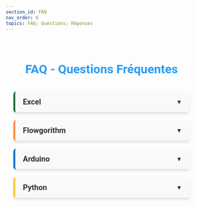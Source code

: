 ```yaml
---
section_id: FAQ
nav_order: 6
topics: FAQ; Questions; Réponses
---
```


<style>
/* Style général de la FAQ */
.faq-container {
  max-width: 900px;
  margin: 0 auto;
  padding: 20px;
  font-family: 'Roboto', sans-serif;
}

.faq-title {
  font-size: 32px;
  color: #2a9df4;
  text-align: center;
  margin-bottom: 40px;
}

/* Style des sections */
.faq-section {
  margin-bottom: 20px;
  border-left: 5px solid #2a9df4; /* Bande colorée */
  background: #fff;
  border-radius: 8px;
  box-shadow: 0 4px 6px rgba(0, 0, 0, 0.1);
  overflow: hidden;
  transition: all 0.3s ease;
}

.faq-section-title {
  font-size: 20px;
  font-weight: bold;
  padding: 15px 20px;
  color: #333;
  cursor: pointer;
  display: flex;
  justify-content: space-between;
  align-items: center;
  background-color: #f9f9f9;
  border-bottom: 1px solid #ddd;
  transition: background-color 0.3s ease;
}

.faq-section-title:hover {
  background-color: #f0f0f0;
}

.faq-section-title .arrow {
  font-size: 16px;
  transform: rotate(0deg);
  transition: transform 0.3s ease;
}

.faq-section.collapsed .faq-section-title .arrow {
  transform: rotate(-90deg);
}

/* Gestion des sections */
.faq-content {
  height: 0; /* Fermé par défaut */
  padding: 0 20px; /* Pas de padding initial */
  overflow: hidden; /* Cache le contenu quand fermé */
  background-color: #fff;
  transition: height 0.5s ease, padding 0.5s ease;
}

.faq-section.open .faq-content {
  height: auto; /* S'adapte à la hauteur du contenu */
  padding: 20px; /* Ajoute le padding pour l'espacement */
}


.faq-section-title .arrow {
  font-size: 16px;
  transform: rotate(0deg);
  transition: transform 0.3s ease;
}

.faq-section.open .faq-section-title .arrow {
  transform: rotate(90deg);
}

/* Questions et réponses */
.faq-item {
  margin-bottom: 15px;
  overflow: hidden;
}

.faq-question {
  font-size: 18px;
  font-weight: bold;
  color: #2a9df4;
  margin-bottom: 5px;
  display: flex;
  align-items: center;
}

.faq-question::before {
  content: '●';
  color: #2a9df4;
  font-size: 18px;
  margin-right: 10px;
}

.faq-answer {
  font-size: 16px;
  color: #555;
  font-weight: bold;
  line-height: 1.6;
  margin-left: 20px;
}

/* Couleurs spécifiques aux sections */
.faq-section.excel {
  border-left-color: #1d6f42;
}
.faq-section.flowgorithm {
  border-left-color: #ff8c42;
}
.faq-section.arduino {
  border-left-color: #0072ce;
}
.faq-section.python {
  border-left-color: #f4c542;
}

/* Animation pour ouverture/fermeture */
.faq-content {
  max-height: 0;
  overflow: hidden;
}

.faq-section.open .faq-content {
  max-height: 500px;
  animation: slideDown 0.5s ease;
}

@keyframes slideDown {
  from {
    max-height: 0;
  }
  to {
    max-height: 500px;
  }
}

/* Responsive Design */
@media (max-width: 768px) {
  .faq-title {
    font-size: 24px;
  }

  .faq-section-title {
    font-size: 18px;
  }

  .faq-question {
    font-size: 16px;
  }

  .faq-answer {
    font-size: 14px;
  }
}
</style>

<div class="faq-container">
  <h1 class="faq-title">FAQ - Questions Fréquentes</h1>

  <!-- Section Excel -->
  <div class="faq-section excel">
    <div class="faq-section-title">
      Excel
      <span class="arrow">▼</span>
    </div>
    <div class="faq-content">
      <div class="faq-item">
        <div class="faq-question">Où télécharger Excel et comment l’installer ?</div>
        <div class="faq-answer">Vous pouvez télécharger Excel depuis le site officiel de Microsoft ou via votre compte Office 365. Suivez les instructions d'installation après l'achat ou la connexion à votre compte.</div>
      </div>
      <div class="faq-item">
        <div class="faq-question">Que faire si Excel ne démarre pas ou plante au lancement ?</div>
        <div class="faq-answer">Essayez de réparer l’installation via le panneau de configuration de Windows ou mettez à jour le logiciel. Assurez-vous également que votre système d’exploitation est à jour.</div>
      </div>
    </div>
  </div>

  <!-- Section Flowgorithm -->
  <div class="faq-section flowgorithm">
    <div class="faq-section-title">
      Flowgorithm
      <span class="arrow">▼</span>
    </div>
    <div class="faq-content">
      <div class="faq-item">
        <div class="faq-question">Où télécharger Flowgorithm et comment l’installer ?</div>
        <div class="faq-answer">Flowgorithm est téléchargeable gratuitement sur le site officiel flowgorithm.org. Après le téléchargement, double-cliquez sur le fichier d’installation et suivez les instructions.</div>
      </div>
      <div class="faq-item">
        <div class="faq-question">Pourquoi Flowgorithm ne s'ouvre pas ?</div>
        <div class="faq-answer">Assurez-vous que Java est installé sur votre système. Flowgorithm nécessite Java pour fonctionner correctement. Mettez également à jour votre système.</div>
      </div>
    </div>
  </div>

  <!-- Section Arduino -->
  <div class="faq-section arduino">
    <div class="faq-section-title">
      Arduino
      <span class="arrow">▼</span>
    </div>
    <div class="faq-content">
        <div class="faq-item">
            <div class="faq-question">Où télécharger l’IDE Arduino et comment l’installer ?</div>
            <div class="faq-answer">
                Téléchargez l’IDE Arduino depuis le site officiel <a href="https://www.arduino.cc">arduino.cc</a>. Installez-le en suivant les instructions fournies après le téléchargement.
            </div>
        </div>
        <div class="faq-item">
            <div class="faq-question">Pourquoi l’IDE Arduino ne détecte-t-il pas ma carte ?</div>
            <div class="faq-answer">
                Assurez-vous que la carte est correctement connectée avec un câble USB fonctionnel. Vérifiez aussi que le bon port COM est sélectionné dans le menu Outils > Port. Si le problème persiste, réinstallez les pilotes Arduino.
            </div>
        </div>
        <div class="faq-item">
            <div class="faq-question">Que faire si mon programme ne se télécharge pas sur la carte ?</div>
            <div class="faq-answer">
                Vérifiez que la carte sélectionnée dans <code>Outils > Type de carte</code> correspond au modèle utilisé (par exemple Arduino Uno). Si vous obtenez une erreur "avrdude", assurez-vous que le port COM est correct et que la carte est sous tension.
            </div>
        </div>
        <div class="faq-item">
            <div class="faq-question">Pourquoi mon Arduino ne s’allume pas ?</div>
            <div class="faq-answer">
                Assurez-vous que le câble USB est fonctionnel et correctement connecté à un port USB actif. Si la LED de la carte ne s’allume pas, essayez un autre câble ou vérifiez si la carte est endommagée.
            </div>
        </div>
        <div class="faq-item">
            <div class="faq-question">Que faire si mon capteur ou composant connecté ne fonctionne pas ?</div>
            <div class="faq-answer">
                Vérifiez les connexions sur la breadboard et assurez-vous que les broches sont correctement câblées aux bons ports de l’Arduino. Testez également votre composant individuellement avec un exemple de code Arduino.
            </div>
        </div>
        <div class="faq-item">
            <div class="faq-question">Pourquoi l’IDE Arduino affiche-t-il "Serial Port in Use" ?</div>
            <div class="faq-answer">
                Cela signifie qu’un autre programme utilise le port série (par exemple, un terminal série ou un autre logiciel). Fermez tous les programmes susceptibles d’utiliser le port série et réessayez.
            </div>
        </div>
        <div class="faq-item">
            <div class="faq-question">Que faire si je vois "Sketch too big" dans l’IDE ?</div>
            <div class="faq-answer">
                Cette erreur indique que le programme est trop volumineux pour la mémoire de la carte Arduino. Optimisez votre code en supprimant les bibliothèques inutiles ou en utilisant une carte avec plus de mémoire (comme une Mega 2560).
            </div>
        </div>
        <div class="faq-item">
            <div class="faq-question">Pourquoi la LED intégrée ne clignote pas avec mon programme Blink ?</div>
            <div class="faq-answer">
                Assurez-vous que le programme a été correctement téléversé. Vérifiez également que la broche utilisée dans le code correspond à la LED intégrée (généralement la broche 13 ou LED_BUILTIN).
            </div>
        </div>
        <div class="faq-item">
            <div class="faq-question">Pourquoi la communication série ne fonctionne-t-elle pas ?</div>
            <div class="faq-answer">
                Assurez-vous que le moniteur série est configuré avec le bon débit en bauds (par exemple, 9600 bauds) et que le port série est correct. Utilisez <code>Serial.begin(9600);</code> dans votre code pour initialiser la communication.
            </div>
        </div>
        <div class="faq-item">
            <div class="faq-question">Que faire si mon servo-moteur ne bouge pas ?</div>
            <div class="faq-answer">
                Vérifiez que le servo est alimenté avec une source externe si nécessaire (et non par l’Arduino directement). Assurez-vous également que vous utilisez la bibliothèque <code>Servo.h</code> et que la broche signal est bien connectée.
            </div>
        </div>
    </div>
</div>


<!-- Section Python -->
<div class="faq-section python">
  <div class="faq-section-title">
    Python
    <span class="arrow">▼</span>
  </div>
  <div class="faq-content">
    <div class="faq-item">
      <div class="faq-question">Où télécharger Python et comment l’installer ?</div>
      <div class="faq-answer">
        Téléchargez Python depuis le site officiel <a href="https://www.python.org/">python.org</a>. Pendant l'installation, cochez l'option "Add Python to PATH" pour faciliter son utilisation dans la ligne de commande.
      </div>
    </div>
    <div class="faq-item">
      <div class="faq-question">Que faire si je vois l’erreur "ModuleNotFoundError" ?</div>
      <div class="faq-answer">
        Cela signifie que le module que vous essayez d’importer n’est pas installé. Installez-le en utilisant la commande <code>pip install nom_du_module</code>. Assurez-vous que pip est configuré correctement.
      </div>
    </div>
    <!-- Questions Jupyter -->
    <div class="faq-item">
      <div class="faq-question">Comment installer Jupyter Notebook ?</div>
      <div class="faq-answer">
        Installez Jupyter Notebook avec la commande <code>pip install notebook</code>. Si vous utilisez Anaconda, Jupyter est déjà inclus par défaut.
      </div>
    </div>
    <div class="faq-item">
      <div class="faq-question">Que faire si Jupyter Notebook ne s’ouvre pas dans le navigateur ?</div>
      <div class="faq-answer">
        Si Jupyter ne s’ouvre pas automatiquement, lancez-le manuellement en exécutant <code>jupyter notebook</code> dans votre terminal. Copiez l’URL affichée (généralement commençant par <code>http://localhost</code>) et collez-la dans un navigateur.
      </div>
    </div>
    <div class="faq-item">
      <div class="faq-question">Pourquoi mes cellules de code ne s’exécutent-elles pas dans Jupyter Notebook ?</div>
      <div class="faq-answer">
        Assurez-vous que le kernel est actif. Si une cellule reste bloquée, redémarrez le kernel via <code>Kernel > Restart</code> dans le menu.
      </div>
    </div>
    <div class="faq-item">
      <div class="faq-question">Comment ajouter un kernel personnalisé dans Jupyter Notebook ?</div>
      <div class="faq-answer">
        Créez un kernel avec la commande <code>ipython kernel install --user --name=nom_du_kernel</code>. Ensuite, sélectionnez ce kernel depuis le menu déroulant dans Jupyter.
      </div>
    </div>
    <div class="faq-item">
      <div class="faq-question">Que faire si Jupyter affiche "No module named X" ?</div>
      <div class="faq-answer">
        Cela signifie que le module n’est pas installé dans l’environnement utilisé par Jupyter. Installez-le avec <code>!pip install nom_du_module</code> directement dans une cellule de Jupyter.
      </div>
    </div>
    <div class="faq-item">
      <div class="faq-question">Pourquoi Jupyter affiche "Kernel is dead" ?</div>
      <div class="faq-answer">
        Cette erreur se produit lorsque le kernel plante. Redémarrez-le via <code>Kernel > Restart</code>. Si le problème persiste, vérifiez votre code pour d’éventuelles erreurs critiques ou réinstallez Jupyter.
      </div>
    </div>
    <!-- Questions classiques Python -->
    <div class="faq-item">
      <div class="faq-question">Pourquoi Python affiche "SyntaxError" ?</div>
      <div class="faq-answer">
        "SyntaxError" se produit généralement lorsqu'il y a une faute dans la structure du code. Cela peut inclure des parenthèses manquantes, des deux-points oubliés après un bloc (par exemple : <code>if</code>, <code>for</code>), ou une mauvaise indentation.
      </div>
    </div>
    <div class="faq-item">
      <div class="faq-question">Pourquoi j’obtiens "IndentationError" ?</div>
      <div class="faq-answer">
        Python exige une indentation cohérente dans le code. Si vous mélangez des espaces et des tabulations ou si l'indentation est absente, cette erreur apparaîtra. Corrigez en utilisant un seul type d'indentation (généralement 4 espaces).
      </div>
    </div>
    <div class="faq-item">
      <div class="faq-question">Pourquoi j’obtiens "TypeError" ?</div>
      <div class="faq-answer">
        Cette erreur survient lorsque vous essayez d'exécuter une opération avec des types incompatibles. Par exemple, additionner un entier et une chaîne de caractères : <code>5 + "test"</code>. Assurez-vous que les types de données correspondent à l'opération effectuée.
      </div>
    </div>
    <div class="faq-item">
      <div class="faq-question">Comment résoudre "ZeroDivisionError" ?</div>
      <div class="faq-answer">
        Cette erreur apparaît lorsque vous tentez de diviser un nombre par zéro. Par exemple : <code>10 / 0</code>. Ajoutez une condition pour vérifier si le dénominateur est différent de zéro avant d'effectuer la division.
      </div>
    </div>
    <div class="faq-item">
      <div class="faq-question">Comment déboguer mon code Python efficacement ?</div>
      <div class="faq-answer">
        Utilisez des outils comme <code>print()</code> pour afficher les valeurs intermédiaires. Vous pouvez également utiliser un débogueur comme <code>pdb</code> ou les fonctionnalités intégrées de votre éditeur (VS Code ou PyCharm).
      </div>
    </div>
  </div>
</div>

</div>
<script>
document.addEventListener("DOMContentLoaded", function () {
  const sectionTitles = document.querySelectorAll(".faq-section-title");

  sectionTitles.forEach((title) => {
    title.addEventListener("click", function () {
      const section = this.parentElement;
      section.classList.toggle("open");
    });
  });
});

</script>

